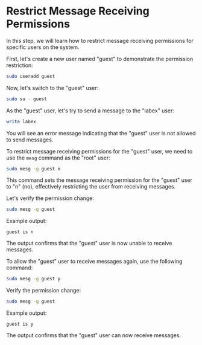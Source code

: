 # Restrict Message Receiving Permissions

In this step, we will learn how to restrict message receiving permissions for specific users on the system.

First, let's create a new user named "guest" to demonstrate the permission restriction:

```bash
sudo useradd guest
```

Now, let's switch to the "guest" user:

```bash
sudo su - guest
```

As the "guest" user, let's try to send a message to the "labex" user:

```bash
write labex
```

You will see an error message indicating that the "guest" user is not allowed to send messages.

To restrict message receiving permissions for the "guest" user, we need to use the `mesg` command as the "root" user:

```bash
sudo mesg -g guest n
```

This command sets the message receiving permission for the "guest" user to "n" (no), effectively restricting the user from receiving messages.

Let's verify the permission change:

```bash
sudo mesg -g guest
```

Example output:

```
guest is n
```

The output confirms that the "guest" user is now unable to receive messages.

To allow the "guest" user to receive messages again, use the following command:

```bash
sudo mesg -g guest y
```

Verify the permission change:

```bash
sudo mesg -g guest
```

Example output:

```
guest is y
```

The output confirms that the "guest" user can now receive messages.
